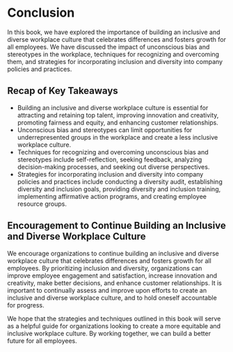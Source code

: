 Conclusion
==========

In this book, we have explored the importance of building an inclusive and diverse workplace culture that celebrates differences and fosters growth for all employees. We have discussed the impact of unconscious bias and stereotypes in the workplace, techniques for recognizing and overcoming them, and strategies for incorporating inclusion and diversity into company policies and practices.

Recap of Key Takeaways
----------------------

* Building an inclusive and diverse workplace culture is essential for attracting and retaining top talent, improving innovation and creativity, promoting fairness and equity, and enhancing customer relationships.
* Unconscious bias and stereotypes can limit opportunities for underrepresented groups in the workplace and create a less inclusive workplace culture.
* Techniques for recognizing and overcoming unconscious bias and stereotypes include self-reflection, seeking feedback, analyzing decision-making processes, and seeking out diverse perspectives.
* Strategies for incorporating inclusion and diversity into company policies and practices include conducting a diversity audit, establishing diversity and inclusion goals, providing diversity and inclusion training, implementing affirmative action programs, and creating employee resource groups.

Encouragement to Continue Building an Inclusive and Diverse Workplace Culture
-----------------------------------------------------------------------------

We encourage organizations to continue building an inclusive and diverse workplace culture that celebrates differences and fosters growth for all employees. By prioritizing inclusion and diversity, organizations can improve employee engagement and satisfaction, increase innovation and creativity, make better decisions, and enhance customer relationships. It is important to continually assess and improve upon efforts to create an inclusive and diverse workplace culture, and to hold oneself accountable for progress.

We hope that the strategies and techniques outlined in this book will serve as a helpful guide for organizations looking to create a more equitable and inclusive workplace culture. By working together, we can build a better future for all employees.
